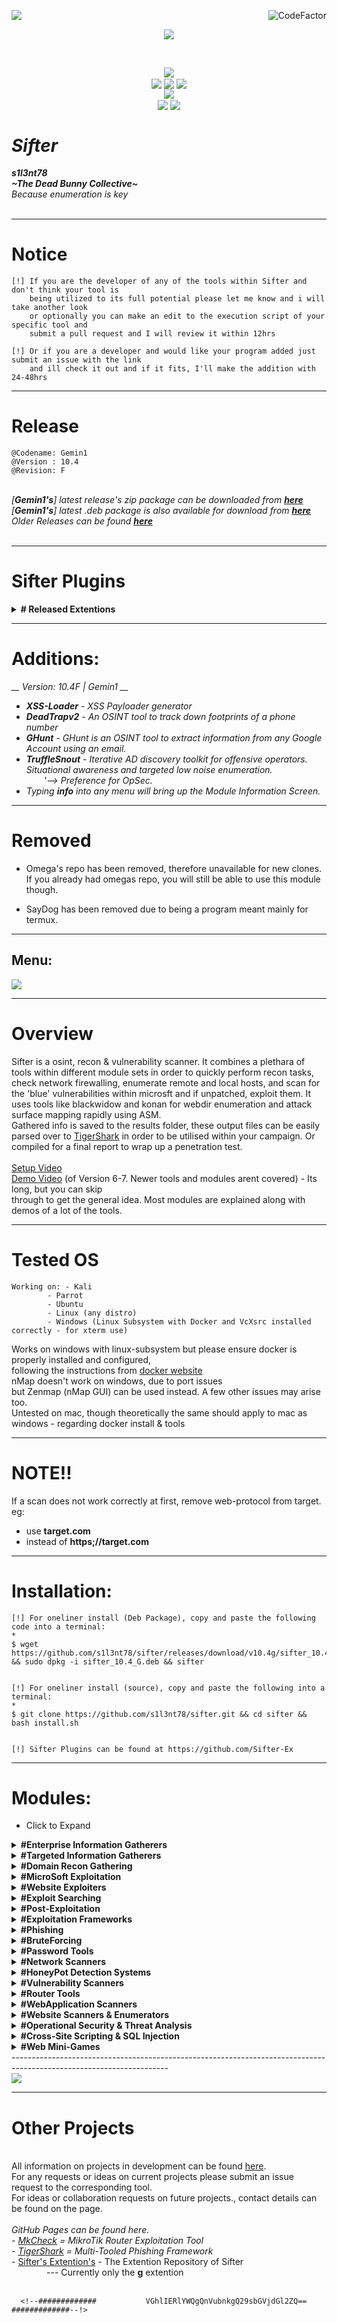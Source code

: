 <img align="left" src="https://img.shields.io/badge/Author-s1l3nt78-blueviolet"><a href="https://www.codefactor.io/repository/github/s1l3nt78/sifter"><img align="right" src="https://www.codefactor.io/repository/github/s1l3nt78/sifter/badge" alt="CodeFactor" /></a><br/>
<p align="center"><img align="center" src="https://img.shields.io/badge/-The_Dead_Bunny_Collective-green"></p>
<br />
<p align="center">
	<img align="center" src="https://raw.githubusercontent.com/s1l3nt78/sifter/master/docs/sifter.png">
<br>
  	<img align="center" src="https://img.shields.io/github/issues/s1l3nt78/sifter">
  	<img align="center" src="https://img.shields.io/github/forks/s1l3nt78/sifter">
  	<img align="center" src="https://img.shields.io/github/stars/s1l3nt78/sifter">		  
<br>
	<img align="center" src="https://img.shields.io/badge/@Codename:-Gemin1-yellowgreen"><br />
	<img align="center" src="https://img.shields.io/badge/Version-10.4-red">
	<img align="center" src="https://img.shields.io/badge/Revision-F-green">
</p>

# *Sifter*
<strong><em>s1l3nt78</em></strong>
<br>
<strong><em>~The Dead Bunny Collective~</em></strong>
<br />
*Because enumeration is key*
<br>
<br>

---------------------------------------------------------------------------------------------------------------------

# Notice

	[!] If you are the developer of any of the tools within Sifter and don't think your tool is 
	    being utilized to its full potential please let me know and i will take another look 
	    or optionally you can make an edit to the execution script of your specific tool and 
	    submit a pull request and I will review it within 12hrs
	
	[!] Or if you are a developer and would like your program added just submit an issue with the link 
	    and ill check it out and if it fits, I'll make the addition with 24-48hrs
	
---------------------------------------------------------------------------------------------------------------------

# Release

	@Codename: Gemin1
	@Version : 10.4
	@Revision: F

<br>
<em>[<strong>Gemin1's</strong>] latest release's zip package can be downloaded from <a href="https://github.com/s1l3nt78/sifter/archive/v10.4g.zip"><strong>here</strong></a></em>
<br />
<em>[<strong>Gemin1's</strong>] latest .deb package is also available for download from <a href="https://github.com/s1l3nt78/sifter/releases/download/v10.4g/sifter_10.4_G.deb"><strong>here</strong></a></em>
<br />
<em>Older Releases can be found <a href="https://github.com/s1l3nt78/sifter/archive/"><strong>here</strong></a></em>
<br>
<br>

---------------------------------------------------------------------------------------------------------------------

# Sifter Plugins

<details>
	<summary><strong># Released Extentions</strong></summary>
- <a href="https://github.com/Sifter-Ex/g">G</a> - Sifter's <em>g</em> extention gives a GUI overlay
<br />	'--> Built on top of <a href="https://github.com/GitSquared/edex-ui">eDEX-UI</a><br />
- <a href="https://github.com/Sifter-Ex/f">F</a> - Sifter's <em>f</em> extention provides the DanderFuzz Exploitational Plugin for Sifter
</details>

---------------------------------------------------------------------------------------------------------------------

# Additions:
<em>__ Version: 10.4F _|_  Gemin1 __ <br />
- <strong>XSS-Loader</strong> - XSS Payloader generator<br />
- <strong>DeadTrapv2</strong> - An OSINT tool to track down footprints of a phone number<br />
- <strong>GHunt</strong> - GHunt is an OSINT tool to extract information from any Google Account using an email.<br />
- <strong>TruffleSnout</strong> - Iterative AD discovery toolkit for offensive operators. Situational awareness and targeted low noise enumeration.<br /> 
&emsp;&emsp;'--> Preference for OpSec.
	<br />
- Typing <strong>info</strong> into any menu will bring up the Module Information Screen.
</em><br />

---------------------------------------------------------------------------------------------------------------------

# Removed

- Omega's repo has been removed, therefore unavailable for new clones.
<br/> If you already had omegas repo, you will still be able to use this module though.

- SayDog has been removed due to being a program meant mainly for termux.

---------------------------------------------------------------------------------------------------------------------

<h2>Menu:</h2>
<p>
<img align="center" src="https://raw.githubusercontent.com/s1l3nt78/sifter/master/docs/anon.png">
</p>

---------------------------------------------------------------------------------------------------------------------

# Overview

Sifter is a osint, recon & vulnerability scanner. It combines a plethara of tools within different module sets in order to quickly perform recon tasks, check network firewalling, enumerate remote and local hosts, and scan for the 'blue' vulnerabilities within microsft and if unpatched, exploit them.  It uses tools like blackwidow and konan for webdir enumeration and attack surface mapping rapidly using ASM.
<br>
Gathered info is saved to the results folder, these output files can be easily parsed over to <a href="https://github.com/s1l3nt78/TigerShark">TigerShark</a> in order to be utilised within your campaign. Or compiled for a final report to wrap up a penetration test.
<br>
<br>
<a href="https://www.youtube.com/watch?v=YU-LYLjyO6c&t=8s">Setup Video</a>
<br>
<a href="https://youtu.be/QgAfqbxqbK0">Demo Video</a> (of Version 6-7. Newer tools and modules arent covered) - Its long, but you can skip
<br>
through to get the general idea. Most modules are explained along with demos of a lot of the tools.
<br>

---------------------------------------------------------------------------------------------------------------------

# Tested OS

	Working on: - Kali
		    - Parrot
		    - Ubuntu
		    - Linux (any distro)
		    - Windows (Linux Subsystem with Docker and VcXsrc installed correctly - for xterm use)
		    
Works on windows with linux-subsystem but please ensure docker is properly installed and configured, <br /> 
following the instructions from <a href="https://docker.io">docker website</a><br />
nMap doesn't work on windows, due to port issues<br />
but Zenmap (nMap GUI) can be used instead. A few other issues may arise too.<br />
Untested on mac, though theoretically the same should apply to mac as windows - regarding docker install & tools

---------------------------------------------------------------------------------------------------------------------

# NOTE!! 

 If a scan does not work correctly at first, remove web-protocol from target. eg:
 <br>
 - use <strong>target.com</strong> 
 - instead of <strong>https;//target.com</strong>
 
---------------------------------------------------------------------------------------------------------------------

# Installation:
	
	[!] For oneliner install (Deb Package), copy and paste the following code into a terminal:
	*
	$ wget https://github.com/s1l3nt78/sifter/releases/download/v10.4g/sifter_10.4_G.deb && sudo dpkg -i sifter_10.4_G.deb && sifter
	
	
	[!] For oneliner install (source), copy and paste the following into a terminal:
	*
	$ git clone https://github.com/s1l3nt78/sifter.git && cd sifter && bash install.sh
	
	
	[!] Sifter Plugins can be found at https://github.com/Sifter-Ex
	
----------------------------------------------------------------------------------------------------------------------

# Modules:
* Click to Expand

<details>
<summary><strong>#Enterprise Information Gatherers</strong></summary>
- <a href="https://github.com/laramies/theHarvester">theHarvester</a><br />
- <a href="https://github.com/j3ssie/Osmedeus">Osmedeus</a><br />
- <a href="https://github.com/bhavsec/reconspider">ReconSpider</a><br />
- <a href="https://github.com/Raikia/CredNinja">CredNinja</a><br />
- <a href="https://github.com/lockfale/OSINT-Framework">OSINT-Framework</a>
</details>

<details>
<summary>
<strong>#Targeted Information Gatherers</strong>
</summary>
- <a href="https://github.com/saeeddhqan/Maryam">Maryam</a><br />
- <a href="https://github.com/thewhiteh4t/seeker">Seeker</a><br />
- <a href="https://github.com/sherlock-project/sherlock">Sherlock</a><br />
- <a href="https://github.com/evilsocket/xray">xRay</a><br />
- <a href="https://github.com/martinvigo/email2phonenumber">E2P (Email2Phone)</a><br />
- <a href="https://github.com/chrismaddalena/ODIN">ODIN</a><br />
- <a href="https://github.com/itsmehacker/CardPwn">CardPwn</a><br />
- <a href="https://github.com/kennbroorg/iKy">iKy</a><br />
- <a href="https://github.com/mxrch/GHunt">GHunt</a><br />
</details>

<details>
<summary>
<strong>#Domain Recon Gathering</strong></summary>
- <a href="https://github.com/elceef/dnstwist">DnsTwist</a><br />
- <a href="https://github.com/depthsecurity/armory">Armory</a><br />
- <a href="https://github.com/smicallef/spiderfoot">SpiderFoot</a><br />
- <a href="https://github.com/FooBallZ/pulsar">Pulsar</a><br />
- <a href="https://github.com/projectdiscovery/subfinder">SubFinder</a><br />
- <a href="https://github.com/Technowlogy-Pushpender/subdover">SubDover</a><br />
</p>
</details>

<details>
<summary>
<strong>#MicroSoft Exploitation</strong></summary>
- <a href="https://github.com/m8r0wn/ActiveReign">ActiveReign</a><br />
- <a href="https://github.com/Cyb0r9/ispy">iSpy</a><br />
- <a href="#">SMBGhost</a><br />
&emsp;&emsp;-- <a href="https://github.com/ioncube/SMBGhost">SMBGhost Scanner</a><br />
&emsp;&emsp;-- <a href="https://github.com/chompie1337/SMBGhost_RCE_PoC">SMBGhost Exploit</a><br />
</details>

<details>
<summary>
<strong>#Website Exploiters</strong></summary>
- <a href="#">DDoS</a><br />
&emsp;&emsp;-- <a href="https://github.com/s1l3nt78/Dark-Star">Dark-Star</a><br />
&emsp;&emsp;-- <a href="https://github.com/LimerBoy/Impulse">Impulse</a><br />
&emsp;&emsp;-- <a href="https://github.com/epsylon/ufonet">UFONet</a><br />
- <a href="https://github.com/tegal1337/NekoBotV1">NekoBot</a><br />
- <a href="https://github.com/capture0x/XSHOCK">xShock</a><br />
- <a href="https://github.com/anouarbensaad/vulnx">VulnX</a><br />
</details>

<details>
<summary>
<strong>#Exploit Searching</strong></summary>
- <a href="https://github.com/1N3/Findsploit">FindSploit</a><br />
- <a href="https://github.com/shodansploit/shodansploit">ShodanSploit</a><br />
</details>

<details>
<summary>
<strong>#Post-Exploitation</strong></summary>
- <a href="https://github.com/padovah4ck/CVE-2020-0683">EoP Exploit (Privilege Escalation Exploit)</a><br />
- Potatoes<br />
&emsp;&emsp;-- <a href="https://github.com/BeichenDream/BadPotato">BadPotato</a><br />
&emsp;&emsp;-- <a href="https://github.com/CCob/SweetPotato">SweetPotato</a><br />
- PEAS <br />
&emsp;&emsp;-- <a href="https://github.com/carlospolop/privilege-escalation-awesome-scripts-suite">winPEAS</a><br />
&emsp;&emsp;-- <a href="https://github.com/carlospolop/privilege-escalation-awesome-scripts-suite">linPEAS</a><br />
- <a href="https://github.com/S3cur3Th1sSh1t/WinPwn">WinPwn</a><br />
- <a href="https://github.com/Technowlogy-Pushpender/creds_harvester">CredHarvester</a><br />
- <a href="https://github.com/S3cur3Th1sSh1t/PowerSharpPack">PowerSharp</a><br />
- <a href="https://github.com/cyberark/ACLight">ACLight2</a><br />
- <a href="https://github.com/AdrianVollmer/PowerHub">PowerHub</a><br />
- <a href="https://github.com/Kevin-Robertson/InveighZero">InveighZero</a>		  
</details>

<details>
<summary>
<strong>#Exploitation Frameworks</strong></summary>
+ <a href="#">DanderFuzz</a> - Equation Group, Courtesy of the Shadow Brokers<br /> 
&emsp;&emsp;- FuzzBunch<br />
&emsp;&emsp;- Danderspritz<br />
	&emsp;(Provided by the <a href="https://github.com/Sifter-Ex/f">F</a> plugin.)<br />
<br />
+ <a href="#">NevrrMore</a> - Private Exploitation framework I've been developing that will<br />
&emsp;&emsp;<strong>not</strong> be released opensource. Due to certain 0days and other exploits/tools<br />
&emsp;&emsp;it would cause too much unintentional/illintentioned damage.<br />
<br />
+ <a href="https://github.com/entynetproject/thoron">Thoron</a><br />
+ <a href="https://metasploit.com">Metasploit</a><br />
</details>

<details>
<summary>
<strong>#Phishing</strong></summary>
+ <a href="https://github.com/s1l3nt78/TigerShark">TigerShark</a><br />
</details>

<details>
<summary>
<strong>#BruteForcing</strong></summary>
+ <a href="https://github.com/GitHackTools/BruteDum">BruteDUM</a><br />
+ <a href="https://github.com/wuseman/WBRUTER">WBruter</a><br />		  
</details>

<details>
<summary>
<strong>#Password Tools</strong></summary>
- <a href="https://github.com/sc0tfree/mentalist">Mentalist</a><br />
- <a href="https://github.com/k4m4/dcipher">DCipher</a><br />
- <a href="https://github.com/Ciphey/Ciphey">Ciphey</a><br />
</details>

<details>
<summary>
<strong>#Network Scanners</strong></summary>
- <a href="https://nmap.org">Nmap</a><br />
- <a href="https://github.com/superhedgy/AttackSurfaceMapper">AttackSurfaceMapper</a><br />
- <a href="https://github.com/harleo/asnip">aSnip</a><br />
- <a href="https://github.com/EnableSecurity/wafw00f">wafw00f</a><br />
- <a href="#">Arp-Scan</a><br />
- <a href="https://www.github.com/josh0xA/Espionage">Espionage</a><br />
- <a href="https://github.com/intrigueio/intrigue-core">Intrigue-Core</a><br />
</details>

<details>
<summary>
<strong>#HoneyPot Detection Systems</strong></summary>
- <a href="https://github.com/aswinmguptha/HoneyCaught">HoneyCaught</a><br />
- <a href="https://github.com/MrSuicideParrot/SniffingBear">SniffingBear</a><br />
- <a href="https://github.com/Phype/telnet-iot-honeypot">HoneyTel (telnet-iot-honeypot)</a><br />
- <a href="https://github.com/hacklcx/HFish">HFish</a><br />
</details>

<details>
<summary>
<strong>#Vulnerability Scanners</strong></summary>
- <a href="https://github.com/cloudflare/flan">Flan</a><br />
- <a href="https://github.com/skavngr/rapidscan">Rapidscan</a><br />
- <a href="https://github.com/Yukinoshita47/Yuki-Chan-The-Auto-Pentest">Yuki-Chan</a><br />
- <a href="https://github.com/PowerScript/KatanaFramework">Katana-VF (Vulnerability Framework)</a><br />
- <a href="https://github.com/zdresearch/OWASP-Nettacker">OWASP-Nettacker</a><br />
- <a href="https://github.com/Technowlogy-Pushpender/CVE-2020-5902-Scanner">Big IP Remote Execution Scanner</a>
</details>

<details>
<summary>
<strong>#Router Tools</strong></summary>
- <a href="https://github.com/threat9/routersploit">RouterSploit</a><br />
- <a href="https://github.com/s1l3nt78/MkCheck">MkCheck</a><br />
- <a href="https://github.com/v1s1t0r1sh3r3/airgeddon">Airgeddon</a><br />
</details>

<details>
<summary>
<strong>#WebApplication Scanners</strong></summary>
- <a href="https://github.com/shenril/Sitadel">Sitadel</a><br />
- <a href="https://github.com/nyxgeek/onedrive_user_enum">OneFind</a><br />
- <a href="https://github.com/Technowlogy-Pushpender/aapfinder">AapFinder</a><br />
- <a href="https://github.com/mazen160/bfac">BFAC</a><br />
- <a href="https://github.com/yogeshojha/rengine">reNgine</a><br />
</details>

<details>
<summary>
<strong>#Website Scanners & Enumerators</strong></summary>
- <a href="https://github.com/sullo/nikto">Nikto</a><br />
- <a href="https://github.com/1N3/blackwidow">Blackwidow</a><br />
- <a href="#">Wordpress</a><br />
&emsp;&emsp;--- <a href="https://github.com/wpscanteam/wpscan">WPScan</a><br />
&emsp;&emsp;--- <a href="https://github.com/n00py/WPForce">WPForce/Yertle</a><br />
- <a href="https://github.com/Ekultek/Zeus-Scanner">Zeus-Scanner</a><br />
- <a href="#">Dirb</a><br />
- <a href="https://github.com/BullsEye0/dorks-eye">DorksEye</a><br />
- <a href="https://github.com/adnane-X-tebbaa/Katana">Katana-DS (Dork Scanner)</a><br />
</details>

<details>
<summary>
<strong>#Operational Security & Threat Analysis</strong></summary>
- <a href="https://github.com/QAX-A-Team/EventCleaner">EventCleaner</a><br />
- <a href="https://github.com/mike-goodwin/owasp-threat-dragon-desktop">Threat Dragon</a><br />
- <a href="https://github.com/dsnezhkov/TruffleSnout">TruffleSNout</a><br />
</details>

<details>
<summary>
<strong>#Cross-Site Scripting & SQL Injection</strong></summary>
- <em>SQLinjection</em><br />
&emsp;&emsp;--- <a href="https://github.com/WhitewidowScanner/whitewidow">WhiteWidow</a><br />
&emsp;&emsp;--- <a href="https://github.com/v3n0m-Scanner/V3n0M-Scanner">V3n0M-Scanner</a><br />
- <em>Cross-Site Scripting</em><br />
&emsp;&emsp;--- <a href="https://github.com/s0md3v/XSStrike">XSStrike</a><br />
&emsp;&emsp;--- <a href="https://github.com/dwisiswant0/findom-xss">finDOM-XSS</a><br />
&emsp;&emsp;--- <a href="https://github.com/PR0PH3CY33/XSS-Freak">XSS-Freak</a>
</details>

<details>
<summary>
<strong>#Web Mini-Games</strong></summary>
- This was added in order to have a fun way to pass time<br />
&ensp;during the more time intensive modules.<br />
&ensp;Such as nMap Full Port scan or a RapidScan run.
</details>
---------------------------------------------------------------------------------------------------------------------

<br />
<img align="middle" src="https://raw.githubusercontent.com/s1l3nt78/sifter/master/docs/help.png">
<br />

---------------------------------------------------------------------------------------------------------------------

# Other Projects
<br />
All information on projects in development can be found <a href="https://s1l3nt78.github.io">here</a>. 
<br />
For any requests or ideas on current projects please submit an issue request to the corresponding tool.
<br />
For ideas or collaboration requests on future projects., contact details can be found on the page.
<br />
<br />
<em>GitHub Pages can be found here.
<br />
- <a href="https://s1l3nt78.github.io/MkCheck">MkCheck</a> = MikroTik Router Exploitation Tool
<br />
- <a href="https://s1l3nt78.github.io/TigerShark">TigerShark</a> = Multi-Tooled Phishing Framework</em>
<br />
- <a href="https://github.com/Sifter-Ex">Sifter's Extention's</a> - The Extention Repository of Sifter
<br />
&emsp;&emsp;&emsp;&emsp;--- Currently only the <strong>g</strong> extention
<br />
<br />

	  <!--#############           VGhlIERlYWQgQnVubnkgQ29sbGVjdGl2ZQ==           #############--!>
	  
